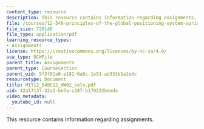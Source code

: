 ```yaml
---
content_type: resource
description: This resource contains information regarding assignments.
file: /courses/12-540-principles-of-the-global-positioning-system-spring-2012/42a1713732a2be7ac287b170232beeda_MIT12_540S12_HW02_soln.pdf
file_size: 720148
file_type: application/pdf
learning_resource_types:
- Assignments
license: https://creativecommons.org/licenses/by-nc-sa/4.0/
ocw_type: OCWFile
parent_title: Assignments
parent_type: CourseSection
parent_uid: 5f3f82a0-e181-6a0c-1e91-ad333b1a1edc
resourcetype: Document
title: MIT12_540S12_HW02_soln.pdf
uid: 42a17137-32a2-be7a-c287-b170232beeda
video_metadata:
  youtube_id: null
---
```

This resource contains information regarding assignments.